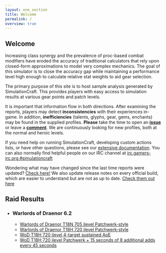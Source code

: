 ```yaml
---
layout: one_section
title: Welcome
permalink: /
overview: true
---
```

## Welcome

Increasing class synergy and the prevalence of proc-based combat modifiers have eroded the accuracy of traditional 
calculators that rely upon closed-form approximations to model very complex mechanics. The goal of this simulator is 
to close the accuracy gap while maintaining a performance level high enough to calculate relative stat weights to aid 
gear selection.

The primary purpose of this site is to host sample analysis generated by SimulationCraft. This provides players with 
easy access to simulation results at various gear points and patch levels.
      
It is important that information flow in both directions. After examining the reports, players may detect 
**inconsistencies** with their experiences in-game. In addition, <b>inefficiencies</b> (talents, glyphs, gear, 
gems, enchants) may be found in the supplied profiles. <b>Please</b> take the time to open an 
[**issue**](http://code.google.com/p/simulationcraft/issues/list) or leave a 
[**comment**](http://code.google.com/p/simulationcraft/wiki/Feedback). We are continuously looking for new profiles, 
both at the normal and heroic levels.

If you need help on running SimulationCraft, developing custom actions lists, or have other questions, please see our 
[extensive documentation](http://code.google.com/p/simulationcraft/wiki/StartersGuide). You can also normally find 
helpful people on our IRC channel at [irc.gamers-irc.org #simulationcraft](http://chat.mibbit.com/?server=irc.gamers-irc.org&amp;channel=%23simulationcraft)

Wondering what may have changed since the last time reports were updated? [Check here!](https://code.google.com/p/simulationcraft/source/list)
We also update release notes on every official build, which are easier to understand but are not as up to date. [Check them out here](http://www.simulationcraft.org/download.html)

<h2 class="toggle open">Raid Results</h2>
<div class="toggle-content">
  <ul>
    <li><h3>Warlords of Draenor 6.2</h3>
      <ul>
        <li><a href="{{ site.url }}/reports/Raid_T18N.html">Warlords of Draenor T18N 705 ilevel Patchwerk-style</a></li>
        <li><a href="{{ site.url }}/reports/Raid_T18H.html">Warlords of Draenor T18H 720 ilevel Patchwerk-style</a></li>
        <li><a href="{{ site.url }}/reports/Raid_T18H_AOE.html">WoD T18H 720 ilevel 4-target sustained AoE</a></li>
        <li><a href="{{ site.url }}/reports/Raid_T18H_AddWaves.html">WoD T18H 720 ilevel Patchwerk + 15 seconds of 8 additional adds every 45 seconds</a></li>
      </ul>
    </li>
  </ul>
</div>
